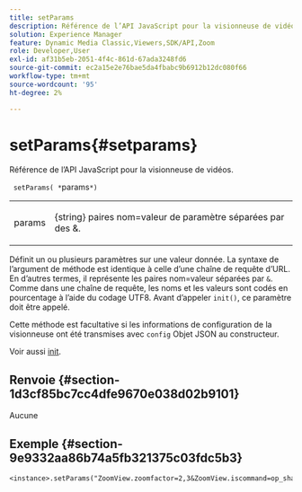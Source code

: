 ```yaml
---
title: setParams
description: Référence de l’API JavaScript pour la visionneuse de vidéos.
solution: Experience Manager
feature: Dynamic Media Classic,Viewers,SDK/API,Zoom
role: Developer,User
exl-id: af31b5eb-2051-4f4c-861d-67ada3248fd6
source-git-commit: ec2a15e2e76bae5da4fbabc9b6912b12dc080f66
workflow-type: tm+mt
source-wordcount: '95'
ht-degree: 2%

---
```


# setParams{#setparams}

Référence de l’API JavaScript pour la visionneuse de vidéos.

` setParams( *`params`*)`

<table id="table_896DFF34A68A403DB93A6D597461A573"> 
 <tbody> 
  <tr> 
   <td colname="col1"> <p> <span class="codeph"> <span class="varname"> params</span> </span> </p> </td> 
   <td colname="col2"> <p> <span class="codeph"> {string}</span> paires nom=valeur de paramètre séparées par des <span class="codeph"> &amp;</span>. </p> </td> 
  </tr> 
 </tbody> 
</table>

Définit un ou plusieurs paramètres sur une valeur donnée. La syntaxe de l’argument de méthode est identique à celle d’une chaîne de requête d’URL. En d’autres termes, il représente les paires nom=valeur séparées par `&`. Comme dans une chaîne de requête, les noms et les valeurs sont codés en pourcentage à l’aide du codage UTF8. Avant d’appeler `init()`, ce paramètre doit être appelé.

Cette méthode est facultative si les informations de configuration de la visionneuse ont été transmises avec `config` Objet JSON au constructeur.

Voir aussi [init](../../../c-html5-s7-aem-asset-viewers/c-html5-20-zoom-viewer-about/c-html5-20-zoom-viewer-javascriptapiref/r-html5-zoom-viewer-20-javascriptapiref-init.md#reference-aee94dd92a28410784f7a1792e28683b).

## Renvoie {#section-1d3cf85bc7cc4dfe9670e038d02b9101}

Aucune

## Exemple {#section-9e9332aa86b74a5fb321375c03fdc5b3}

```
<instance>.setParams("ZoomView.zoomfactor=2,3&ZoomView.iscommand=op_sharpen%3d1")
```
